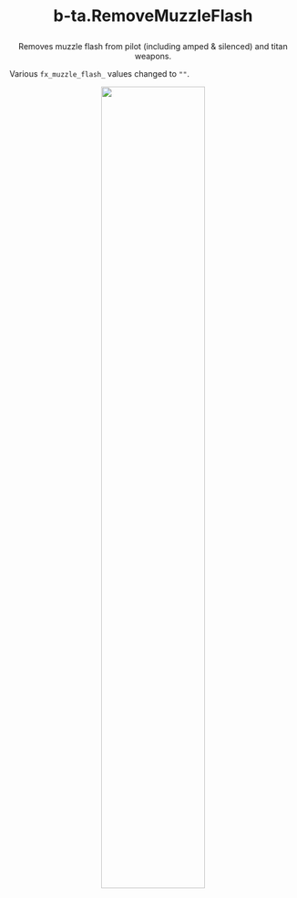 # <p align="center">b-ta.RemoveMuzzleFlash</p>
<p align="center">Removes muzzle flash from pilot (including amped & silenced) and titan weapons.</p>

Various `fx_muzzle_flash_` values changed to `""`.

<p align="center"><img src="https://user-images.githubusercontent.com/99835765/154819425-02feed4e-bbc7-4929-94e9-ecb5f9d8ca39.png" align="center" width="60%"></p>